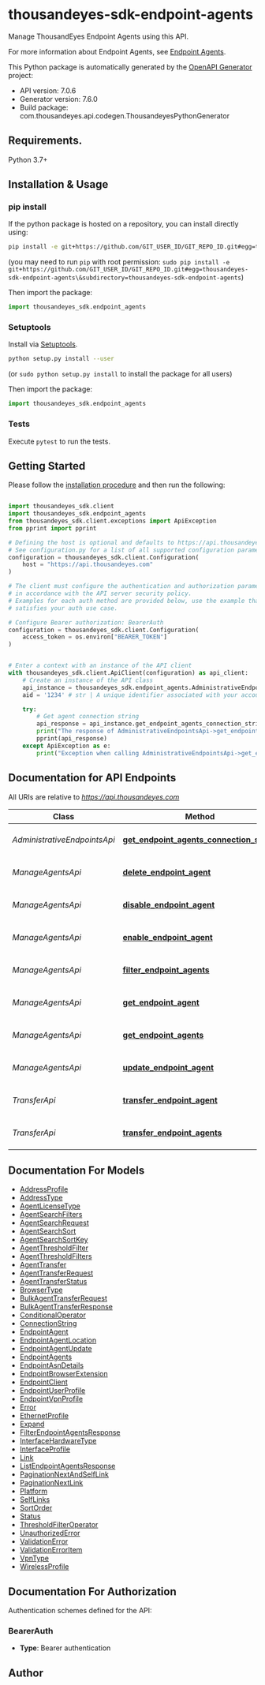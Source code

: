 # thousandeyes-sdk-endpoint-agents
Manage ThousandEyes Endpoint Agents using this API. 

For more information about Endpoint Agents, see [Endpoint Agents](https://docs.thousandeyes.com/product-documentation/global-vantage-points/endpoint-agents).

This Python package is automatically generated by the [OpenAPI Generator](https://openapi-generator.tech) project:

- API version: 7.0.6
- Generator version: 7.6.0
- Build package: com.thousandeyes.api.codegen.ThousandeyesPythonGenerator

## Requirements.

Python 3.7+

## Installation & Usage
### pip install

If the python package is hosted on a repository, you can install directly using:

```sh
pip install -e git+https://github.com/GIT_USER_ID/GIT_REPO_ID.git#egg=thousandeyes-sdk-endpoint-agents\&subdirectory=thousandeyes-sdk-endpoint-agents
```
(you may need to run `pip` with root permission: `sudo pip install -e git+https://github.com/GIT_USER_ID/GIT_REPO_ID.git#egg=thousandeyes-sdk-endpoint-agents\&subdirectory=thousandeyes-sdk-endpoint-agents`)

Then import the package:
```python
import thousandeyes_sdk.endpoint_agents
```

### Setuptools

Install via [Setuptools](http://pypi.python.org/pypi/setuptools).

```sh
python setup.py install --user
```
(or `sudo python setup.py install` to install the package for all users)

Then import the package:
```python
import thousandeyes_sdk.endpoint_agents
```

### Tests

Execute `pytest` to run the tests.

## Getting Started

Please follow the [installation procedure](#installation--usage) and then run the following:

```python

import thousandeyes_sdk.client
import thousandeyes_sdk.endpoint_agents
from thousandeyes_sdk.client.exceptions import ApiException
from pprint import pprint

# Defining the host is optional and defaults to https://api.thousandeyes.com
# See configuration.py for a list of all supported configuration parameters.
configuration = thousandeyes_sdk.client.Configuration(
    host = "https://api.thousandeyes.com"
)

# The client must configure the authentication and authorization parameters
# in accordance with the API server security policy.
# Examples for each auth method are provided below, use the example that
# satisfies your auth use case.

# Configure Bearer authorization: BearerAuth
configuration = thousandeyes_sdk.client.Configuration(
    access_token = os.environ["BEARER_TOKEN"]
)


# Enter a context with an instance of the API client
with thousandeyes_sdk.client.ApiClient(configuration) as api_client:
    # Create an instance of the API class
    api_instance = thousandeyes_sdk.endpoint_agents.AdministrativeEndpointsApi(api_client)
    aid = '1234' # str | A unique identifier associated with your account group. You can retrieve your `AccountGroupId` from the `/account-groups` endpoint. Note that you must be assigned to the target account group. Specifying this parameter without being assigned to the target account group will result in an error response. (optional)

    try:
        # Get agent connection string
        api_response = api_instance.get_endpoint_agents_connection_string(aid=aid)
        print("The response of AdministrativeEndpointsApi->get_endpoint_agents_connection_string:\n")
        pprint(api_response)
    except ApiException as e:
        print("Exception when calling AdministrativeEndpointsApi->get_endpoint_agents_connection_string: %s\n" % e)

```

## Documentation for API Endpoints

All URIs are relative to *https://api.thousandeyes.com*

Class | Method | HTTP request | Description
------------ | ------------- | ------------- | -------------
*AdministrativeEndpointsApi* | [**get_endpoint_agents_connection_string**](docs/AdministrativeEndpointsApi.md#get_endpoint_agents_connection_string) | **GET** /v7/endpoint/agents/connection-string | Get agent connection string
*ManageAgentsApi* | [**delete_endpoint_agent**](docs/ManageAgentsApi.md#delete_endpoint_agent) | **DELETE** /v7/endpoint/agents/{agentId} | Delete endpoint agent
*ManageAgentsApi* | [**disable_endpoint_agent**](docs/ManageAgentsApi.md#disable_endpoint_agent) | **POST** /v7/endpoint/agents/{agentId}/disable | Disable endpoint agent
*ManageAgentsApi* | [**enable_endpoint_agent**](docs/ManageAgentsApi.md#enable_endpoint_agent) | **POST** /v7/endpoint/agents/{agentId}/enable | Enable endpoint agent
*ManageAgentsApi* | [**filter_endpoint_agents**](docs/ManageAgentsApi.md#filter_endpoint_agents) | **POST** /v7/endpoint/agents/filter | Filter endpoint agents
*ManageAgentsApi* | [**get_endpoint_agent**](docs/ManageAgentsApi.md#get_endpoint_agent) | **GET** /v7/endpoint/agents/{agentId} | Retrieve endpoint agent
*ManageAgentsApi* | [**get_endpoint_agents**](docs/ManageAgentsApi.md#get_endpoint_agents) | **GET** /v7/endpoint/agents | List endpoint agents
*ManageAgentsApi* | [**update_endpoint_agent**](docs/ManageAgentsApi.md#update_endpoint_agent) | **PATCH** /v7/endpoint/agents/{agentId} | Update endpoint agent
*TransferApi* | [**transfer_endpoint_agent**](docs/TransferApi.md#transfer_endpoint_agent) | **POST** /v7/endpoint/agents/{agentId}/transfer | Transfer endpoint agent
*TransferApi* | [**transfer_endpoint_agents**](docs/TransferApi.md#transfer_endpoint_agents) | **POST** /v7/endpoint/agents/transfer/bulk | Bulk transfer agents


## Documentation For Models

 - [AddressProfile](docs/AddressProfile.md)
 - [AddressType](docs/AddressType.md)
 - [AgentLicenseType](docs/AgentLicenseType.md)
 - [AgentSearchFilters](docs/AgentSearchFilters.md)
 - [AgentSearchRequest](docs/AgentSearchRequest.md)
 - [AgentSearchSort](docs/AgentSearchSort.md)
 - [AgentSearchSortKey](docs/AgentSearchSortKey.md)
 - [AgentThresholdFilter](docs/AgentThresholdFilter.md)
 - [AgentThresholdFilters](docs/AgentThresholdFilters.md)
 - [AgentTransfer](docs/AgentTransfer.md)
 - [AgentTransferRequest](docs/AgentTransferRequest.md)
 - [AgentTransferStatus](docs/AgentTransferStatus.md)
 - [BrowserType](docs/BrowserType.md)
 - [BulkAgentTransferRequest](docs/BulkAgentTransferRequest.md)
 - [BulkAgentTransferResponse](docs/BulkAgentTransferResponse.md)
 - [ConditionalOperator](docs/ConditionalOperator.md)
 - [ConnectionString](docs/ConnectionString.md)
 - [EndpointAgent](docs/EndpointAgent.md)
 - [EndpointAgentLocation](docs/EndpointAgentLocation.md)
 - [EndpointAgentUpdate](docs/EndpointAgentUpdate.md)
 - [EndpointAgents](docs/EndpointAgents.md)
 - [EndpointAsnDetails](docs/EndpointAsnDetails.md)
 - [EndpointBrowserExtension](docs/EndpointBrowserExtension.md)
 - [EndpointClient](docs/EndpointClient.md)
 - [EndpointUserProfile](docs/EndpointUserProfile.md)
 - [EndpointVpnProfile](docs/EndpointVpnProfile.md)
 - [Error](docs/Error.md)
 - [EthernetProfile](docs/EthernetProfile.md)
 - [Expand](docs/Expand.md)
 - [FilterEndpointAgentsResponse](docs/FilterEndpointAgentsResponse.md)
 - [InterfaceHardwareType](docs/InterfaceHardwareType.md)
 - [InterfaceProfile](docs/InterfaceProfile.md)
 - [Link](docs/Link.md)
 - [ListEndpointAgentsResponse](docs/ListEndpointAgentsResponse.md)
 - [PaginationNextAndSelfLink](docs/PaginationNextAndSelfLink.md)
 - [PaginationNextLink](docs/PaginationNextLink.md)
 - [Platform](docs/Platform.md)
 - [SelfLinks](docs/SelfLinks.md)
 - [SortOrder](docs/SortOrder.md)
 - [Status](docs/Status.md)
 - [ThresholdFilterOperator](docs/ThresholdFilterOperator.md)
 - [UnauthorizedError](docs/UnauthorizedError.md)
 - [ValidationError](docs/ValidationError.md)
 - [ValidationErrorItem](docs/ValidationErrorItem.md)
 - [VpnType](docs/VpnType.md)
 - [WirelessProfile](docs/WirelessProfile.md)


<a id="documentation-for-authorization"></a>
## Documentation For Authorization


Authentication schemes defined for the API:
<a id="BearerAuth"></a>
### BearerAuth

- **Type**: Bearer authentication


## Author




